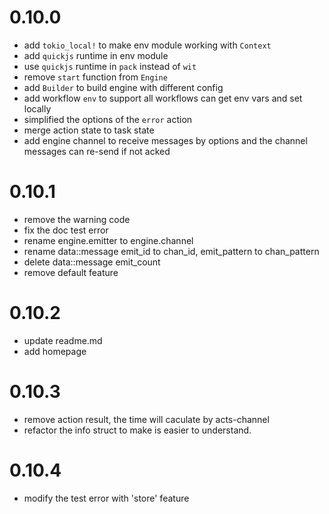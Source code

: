 # 0.10.0

- add `tokio_local!` to make env module working with `Context`
- add `quickjs` runtime in env module
- use `quickjs` runtime in `pack` instead of `wit`
- remove `start` function from `Engine`
- add `Builder` to build engine with different config
- add workflow `env` to support all workflows can get env vars and set locally
- simplified the options of the `error` action
- merge action state to task state
- add engine channel to receive messages by options and the channel messages can re-send if not acked

# 0.10.1
- remove the warning code
- fix the doc test error
- rename engine.emitter to engine.channel
- rename data::message emit_id to chan_id, emit_pattern to chan_pattern
- delete data::message emit_count
- remove default feature

# 0.10.2
- update readme.md
- add homepage

# 0.10.3
- remove action result, the time will caculate by acts-channel
- refactor the info struct to make is easier to understand.

# 0.10.4
- modify the test error with 'store' feature